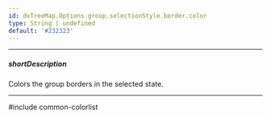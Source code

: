 ```yaml
---
id: dxTreeMap.Options.group.selectionStyle.border.color
type: String | undefined
default: '#232323'
---
```

---
##### shortDescription
Colors the group borders in the selected state.

---
#include common-colorlist